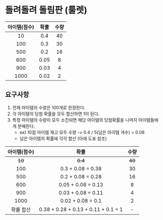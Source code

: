 # 돌려돌려 돌림판 (룰렛)

| 아이템(점수) |  확률  | 수량  |
|:-------:|:----:|:---:|
|   10    | 0.4  | 40  |
|   100   | 0.3  | 30  |
|   500   | 0.2  | 16  |
|   600   | 0.05 |  8  |
|   900   | 0.03 |  4  |
|  1000   | 0.02 |  2  |

## 요구사항

1. 전체 아이템의 수량은 100개로 한정한다.
2. 각 아이템의 당첨 확률을 모두 합산하면 1이 된다.
3. 특정 아이템의 수량이 모두 소진되면 해당 아이템의 당첨확률을 나머지 아이템들에게 분배한다.
    - ex) 10점 아이템 재고 모두 수량 -> 0.4 / 5(남은 아이템 개수) = 0.08
    - 남은 아이템의 확률에 각각 합산 (아래 도표 참조)

|  아이템(점수)   |                   확률                   |     수량     |
|:----------:|:--------------------------------------:|:----------:|
| <s> 10</s> |               <s>0.4</s>               | <s> 40</s> |
|    100     |           0.3 + 0.08 = 0.38            |     30     |
|    500     |           0.2 + 0.08 =  0.28           |     16     |
|    600     |           0.05 + 0.08 = 0.13           |     8      |
|    900     |          0.03 + 0.08 =   0.11          |     4      |
|    1000    |          0.02 + 0.08 =    0.1          |     2      |
|   확률 합산    | 0.38 + 0.28  + 0.13  + 0.11  + 0.1 = 1 |     -      |


